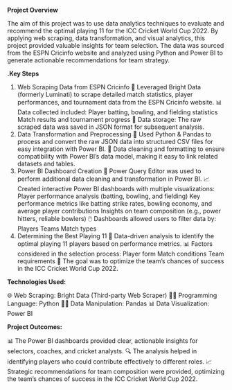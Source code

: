 **Project Overview**

The aim of this project was to use data analytics techniques to evaluate and recommend the optimal playing 11 for the ICC Cricket World Cup 2022. By applying web scraping, data transformation, and visual analytics, this project provided valuable insights for team selection. The data was sourced from the ESPN Cricinfo website and analyzed using Python and Power BI to generate actionable recommendations for team strategy.

**.Key Steps**

1. Web Scraping Data from ESPN Cricinfo
🚀 Leveraged Bright Data (formerly Luminati) to scrape detailed match statistics, player performances, and tournament data from the ESPN Cricinfo website.
📊 Data collected included:
Player batting, bowling, and fielding statistics
Match results and tournament progress
💾 Data storage: The raw scraped data was saved in JSON format for subsequent analysis.
2. Data Transformation and Preprocessing
🧹 Used Python & Pandas to process and convert the raw JSON data into structured CSV files for easy integration with Power BI.
🔄 Data cleaning and formatting to ensure compatibility with Power BI’s data model, making it easy to link related datasets and tables.
3. Power BI Dashboard Creation
🎨 Power Query Editor was used to perform additional data cleaning and transformation in Power BI.
📈 Created interactive Power BI dashboards with multiple visualizations:
Player performance analysis (batting, bowling, and fielding)
Key performance metrics like batting strike rates, bowling economy, and average player contributions
Insights on team composition (e.g., power hitters, reliable bowlers)
🖱️ Dashboards allowed users to filter data by:
Players
Teams
Match types
4. Determining the Best Playing 11
🧠 Data-driven analysis to identify the optimal playing 11 players based on performance metrics.
📊 Factors considered in the selection process:
Player form
Match conditions
Team requirements
🎯 The goal was to optimize the team’s chances of success in the ICC Cricket World Cup 2022.

**Technologies Used:**

🌐 Web Scraping: Bright Data (Third-party Web Scraper)
🧑‍💻 Programming Language: Python
🧑‍🔬 Data Manipulation: Pandas
📊 Data Visualization: Power BI

**Project Outcomes:**

📊 The Power BI dashboards provided clear, actionable insights for selectors, coaches, and cricket analysts.
🔍 The analysis helped in identifying players who could contribute effectively to different roles.
📈 Strategic recommendations for team composition were provided, optimizing the team’s chances of success in the ICC Cricket World Cup 2022.
